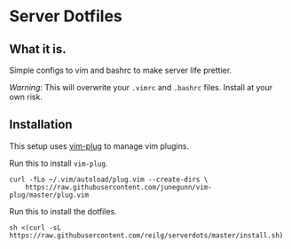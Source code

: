 Server Dotfiles
===

What it is.
---
Simple configs to vim and bashrc to make server life prettier.

*Warning*: This will overwrite your `.vimrc` and `.bashrc` files. Install at your own risk.

Installation
---
This setup uses [vim-plug](https://github.com/junegunn/vim-plug) to manage vim plugins.

Run this to install `vim-plug`.
```
curl -fLo ~/.vim/autoload/plug.vim --create-dirs \
    https://raw.githubusercontent.com/junegunn/vim-plug/master/plug.vim
```

Run this to install the dotfiles.
```
sh <(curl -sL https://raw.githubusercontent.com/reilg/serverdots/master/install.sh)
```
